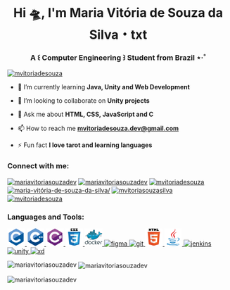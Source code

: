 <h1 align="center">Hi 🛸, I'm Maria Vitória de Souza da Silva・txt</h1>
<h3 align="center">A ꒰ Computer Engineering ꒱ Student from Brazil ⋆·˚</h3>

<p align="left"> <a href="https://twitter.com/mvitoriadesouza" target="blank"><img src="https://img.shields.io/twitter/follow/mvitoriadesouza?logo=twitter&style=for-the-badge" alt="mvitoriadesouza" /></a> </p>

- 🧷 I’m currently learning **Java, Unity and Web Development**

- 👯 I’m looking to collaborate on **Unity projects**

- 💬 Ask me about **HTML, CSS, JavaScript and C**

- 📫 How to reach me **mvitoriadesouza.dev@gmail.com**

- ⚡ Fun fact **I love tarot and learning languages**

<h3 align="left">Connect with me:</h3>
<p align="left">
<a href="https://codepen.io/mariavitoriasouzadev" target="blank"><img align="center" src="https://raw.githubusercontent.com/rahuldkjain/github-profile-readme-generator/master/src/images/icons/Social/codepen.svg" alt="mariavitoriasouzadev" height="30" width="40" /></a>
<a href="https://dev.to/mariavitoriasouzadev" target="blank"><img align="center" src="https://raw.githubusercontent.com/rahuldkjain/github-profile-readme-generator/master/src/images/icons/Social/devto.svg" alt="mariavitoriasouzadev" height="30" width="40" /></a>
<a href="https://twitter.com/mvitoriadesouza" target="blank"><img align="center" src="https://raw.githubusercontent.com/rahuldkjain/github-profile-readme-generator/master/src/images/icons/Social/twitter.svg" alt="mvitoriadesouza" height="30" width="40" /></a>
<a href="https://linkedin.com/in/maria-vitória-de-souza-da-silva/" target="blank"><img align="center" src="https://raw.githubusercontent.com/rahuldkjain/github-profile-readme-generator/master/src/images/icons/Social/linked-in-alt.svg" alt="maria-vitória-de-souza-da-silva/" height="30" width="40" /></a>
<a href="https://instagram.com/mvitoriasouzasilva" target="blank"><img align="center" src="https://raw.githubusercontent.com/rahuldkjain/github-profile-readme-generator/master/src/images/icons/Social/instagram.svg" alt="mvitoriasouzasilva" height="30" width="40" /></a>
<a href="https://www.hackerrank.com/mvitoriadesouza" target="blank"><img align="center" src="https://raw.githubusercontent.com/rahuldkjain/github-profile-readme-generator/master/src/images/icons/Social/hackerrank.svg" alt="mvitoriadesouza" height="30" width="40" /></a>
</p>

<h3 align="left">Languages and Tools:</h3>
<p align="left"> <a href="https://www.cprogramming.com/" target="_blank" rel="noreferrer"> <img src="https://raw.githubusercontent.com/devicons/devicon/master/icons/c/c-original.svg" alt="c" width="40" height="40"/> </a> <a href="https://www.w3schools.com/cpp/" target="_blank" rel="noreferrer"> <img src="https://raw.githubusercontent.com/devicons/devicon/master/icons/cplusplus/cplusplus-original.svg" alt="cplusplus" width="40" height="40"/> </a> <a href="https://www.w3schools.com/cs/" target="_blank" rel="noreferrer"> <img src="https://raw.githubusercontent.com/devicons/devicon/master/icons/csharp/csharp-original.svg" alt="csharp" width="40" height="40"/> </a> <a href="https://www.w3schools.com/css/" target="_blank" rel="noreferrer"> <img src="https://raw.githubusercontent.com/devicons/devicon/master/icons/css3/css3-original-wordmark.svg" alt="css3" width="40" height="40"/> </a> <a href="https://www.docker.com/" target="_blank" rel="noreferrer"> <img src="https://raw.githubusercontent.com/devicons/devicon/master/icons/docker/docker-original-wordmark.svg" alt="docker" width="40" height="40"/> </a> <a href="https://www.figma.com/" target="_blank" rel="noreferrer"> <img src="https://www.vectorlogo.zone/logos/figma/figma-icon.svg" alt="figma" width="40" height="40"/> </a> <a href="https://git-scm.com/" target="_blank" rel="noreferrer"> <img src="https://www.vectorlogo.zone/logos/git-scm/git-scm-icon.svg" alt="git" width="40" height="40"/> </a> <a href="https://www.w3.org/html/" target="_blank" rel="noreferrer"> <img src="https://raw.githubusercontent.com/devicons/devicon/master/icons/html5/html5-original-wordmark.svg" alt="html5" width="40" height="40"/> </a> <a href="https://www.java.com" target="_blank" rel="noreferrer"> <img src="https://raw.githubusercontent.com/devicons/devicon/master/icons/java/java-original.svg" alt="java" width="40" height="40"/> </a> <a href="https://www.jenkins.io" target="_blank" rel="noreferrer"> <img src="https://www.vectorlogo.zone/logos/jenkins/jenkins-icon.svg" alt="jenkins" width="40" height="40"/> </a> <a href="https://unity.com/" target="_blank" rel="noreferrer"> <img src="https://www.vectorlogo.zone/logos/unity3d/unity3d-icon.svg" alt="unity" width="40" height="40"/> </a> <a href="https://www.adobe.com/products/xd.html" target="_blank" rel="noreferrer"> <img src="https://cdn.worldvectorlogo.com/logos/adobe-xd.svg" alt="xd" width="40" height="40"/> </a> </p>

<p><img align="left" src="https://github-readme-stats.vercel.app/api/top-langs?username=mariavitoriasouzadev&show_icons=true&locale=en&layout=compact" alt="mariavitoriasouzadev" /></p>

<p>&nbsp;<img align="center" src="https://github-readme-stats.vercel.app/api?username=mariavitoriasouzadev&show_icons=true&locale=en" alt="mariavitoriasouzadev" /></p>

<p><img align="center" src="https://github-readme-streak-stats.herokuapp.com/?user=mariavitoriasouzadev&" alt="mariavitoriasouzadev" /></p>
